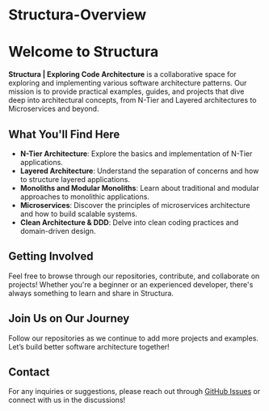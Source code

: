 # Structura-Overview

# Welcome to Structura

**Structura | Exploring Code Architecture** is a collaborative space for exploring and implementing various software architecture patterns. Our mission is to provide practical examples, guides, and projects that dive deep into architectural concepts, from N-Tier and Layered architectures to Microservices and beyond.

## What You'll Find Here

- **N-Tier Architecture**: Explore the basics and implementation of N-Tier applications.
- **Layered Architecture**: Understand the separation of concerns and how to structure layered applications.
- **Monoliths and Modular Monoliths**: Learn about traditional and modular approaches to monolithic applications.
- **Microservices**: Discover the principles of microservices architecture and how to build scalable systems.
- **Clean Architecture & DDD**: Delve into clean coding practices and domain-driven design.

## Getting Involved

Feel free to browse through our repositories, contribute, and collaborate on projects! Whether you're a beginner or an experienced developer, there's always something to learn and share in Structura.

## Join Us on Our Journey

Follow our repositories as we continue to add more projects and examples. Let’s build better software architecture together!

## Contact

For any inquiries or suggestions, please reach out through [GitHub Issues](https://github.com/STSA-Structura/issues) or connect with us in the discussions!


